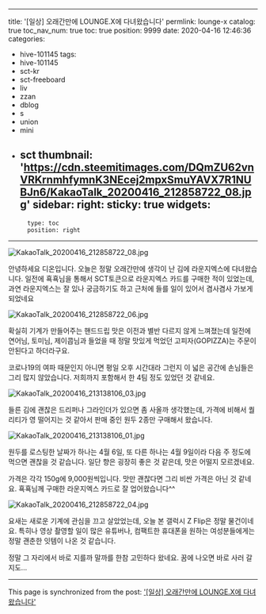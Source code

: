 
---
title: '[일상] 오래간만에 LOUNGE.X에 다녀왔습니다'
permlink: lounge-x
catalog: true
toc_nav_num: true
toc: true
position: 9999
date: 2020-04-16 12:46:36
categories:
- hive-101145
tags:
- hive-101145
- sct-kr
- sct-freeboard
- liv
- zzan
- dblog
- s
- union
- mini
- sct
thumbnail: 'https://cdn.steemitimages.com/DQmZU62vnVRKrnmhfymnK3NEcej2mpxSmuYAVX7R1NUBJn6/KakaoTalk_20200416_212858722_08.jpg'
sidebar:
    right:
        sticky: true
widgets:
    -
        type: toc
        position: right
---


![KakaoTalk_20200416_212858722_08.jpg](https://cdn.steemitimages.com/DQmZU62vnVRKrnmhfymnK3NEcej2mpxSmuYAVX7R1NUBJn6/KakaoTalk_20200416_212858722_08.jpg)

안녕하세요 디온입니다. 오늘은 정말 오래간만에 생각이 난 김에 라운지엑스에 다녀왔습니다. 일전에 횩횩님을 통해서 SCT토큰으로 라운지엑스 카드를 구매한 적이 있었는데, 과연 라운지엑스는 잘 있나 궁금하기도 하고 근처에 들를 일이 있어서 겸사겸사 가보게 되었네요

![KakaoTalk_20200416_212858722_06.jpg](https://cdn.steemitimages.com/DQmNTDvN91EgTQePQfduNXdAuWdVhEDohuLsht5bAFKGeqj/KakaoTalk_20200416_212858722_06.jpg)

확실히 기계가 만들어주는 핸드드립 맛은 이전과 별반 다르지 않게 느껴졌는데 일전에 연어님, 토미님, 제이콥님과 들었을 때 정말 맛있게 먹었던 고피자(GOPIZZA)는 주문이 안된다고 하더라구요. 

코로나19의 여파 때문인지 아니면 평일 오후 시간대라 그런지 이 넓은 공간에 손님들은 그리 많지 않았습니다. 저희까지 포함해서 한 4팀 정도 있었던 것 같네요.

![KakaoTalk_20200416_213138106_03.jpg](https://cdn.steemitimages.com/DQmdwiJiEaXPsE1ZcEohBmxiR3vrzfA3NFMCQLbm5qK3frZ/KakaoTalk_20200416_213138106_03.jpg) 

들른 김에 괜찮은 드리퍼나 그라인더가 있으면 좀 사올까 생각했는데, 가격에 비해서 퀄리티가 영 떨어지는 것 같아서 판매 중인 원두 2종만 구매해서 왔습니다. 

![KakaoTalk_20200416_213138106_01.jpg](https://cdn.steemitimages.com/DQmQgvAf7kcTBhVVjD8N1n3rsdvViitpygeCpXH4krSnUpE/KakaoTalk_20200416_213138106_01.jpg)

원두를 로스팅한 날짜가 하나는 4월 6일, 또 다른 하나는 4월 9일이라 다음 주 정도에 먹으면 괜찮을 것 같습니다. 일단 향은 굉장히 좋은 것 같은데, 맛은 어떨지 모르겠네요.

가격은 각각 150g에 9,000원씩입니다. 맛만 괜찮다면 그리 비싼 가격은 아닌 것 같네요. 횩횩님께 구매한 라운지엑스 카드로 잘 업어왔습니다^^

![KakaoTalk_20200416_212858722_04.jpg](https://cdn.steemitimages.com/DQmeQZVbWC3pWYxsp4Qs3oUrwCJT9viqoNMciK4nLnaQfUt/KakaoTalk_20200416_212858722_04.jpg)

요새는 새로운 기계에 관심을 끄고 살았었는데, 오늘 본 갤럭시 Z Flip은 정말 물건이네요. 특히나 영상 촬영할 일이 많은 유튜버나, 컴팩트한 휴대폰을 원하는 여성분들에게는 정말 괜춘한 잇템이 나온 것 같습니다. 

정말 그 자리에서 바로 지를까 말까를 한참 고민하다 왔네요. 꿈에 나오면 바로 사러 갈지도...

- - -

This page is synchronized from the post: ['[일상] 오래간만에 LOUNGE.X에 다녀왔습니다'](https://steemit.com/@donekim/lounge-x)
